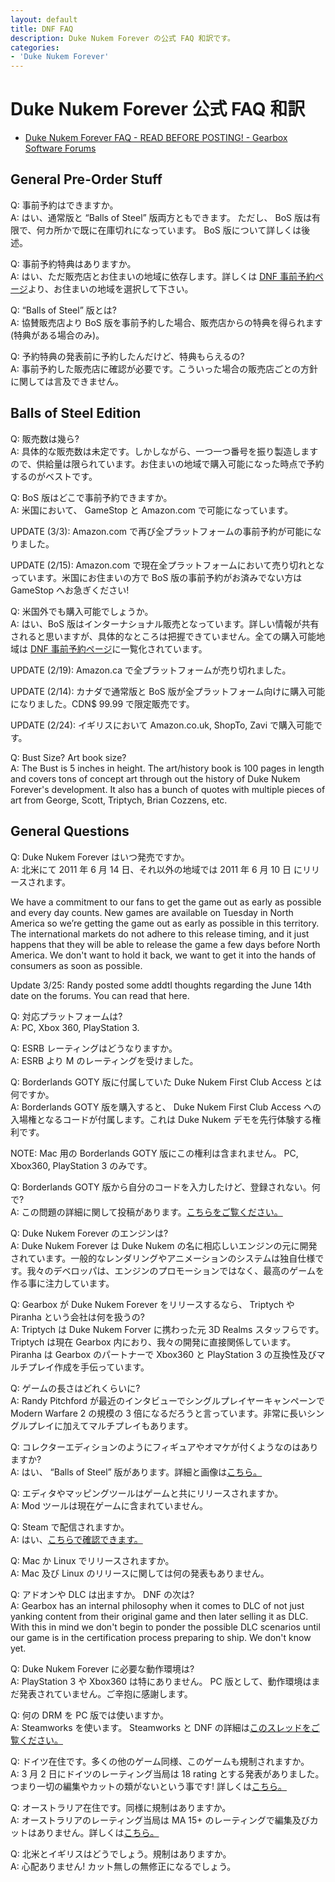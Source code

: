 ```yaml
---
layout: default
title: DNF FAQ
description: Duke Nukem Forever の公式 FAQ 和訳です。
categories:
- 'Duke Nukem Forever'
---
```


Duke Nukem Forever 公式 FAQ 和訳
================================

* [Duke Nukem Forever FAQ - READ BEFORE POSTING! - Gearbox Software Forums](http://gbxforums.gearboxsoftware.com/showthread.php?t=114432)

General Pre-Order Stuff
-----------------------

Q: 事前予約はできますか。  
A: はい、通常版と &ldquo;Balls of Steel&rdquo; 版両方ともできます。 ただし、 BoS 版は有限で、何カ所かで既に在庫切れになっています。 BoS 版について詳しくは後述。

Q: 事前予約特典はありますか。  
A: はい、ただ販売店とお住まいの地域に依存します。詳しくは [DNF 事前予約ページ](http://www.dukenukemforever.com/preorder/)より、お住まいの地域を選択して下さい。

Q: &ldquo;Balls of Steel&rdquo; 版とは?  
A: 協賛販売店より BoS 版を事前予約した場合、販売店からの特典を得られます (特典がある場合のみ)。

Q: 予約特典の発表前に予約したんだけど、特典もらえるの?  
A: 事前予約した販売店に確認が必要です。こういった場合の販売店ごとの方針に関しては言及できません。

Balls of Steel Edition
----------------------

Q: 販売数は幾ら?  
A: 具体的な販売数は未定です。しかしながら、一つ一つ番号を振り製造しますので、供給量は限られています。お住まいの地域で購入可能になった時点で予約するのがベストです。

Q: BoS 版はどこで事前予約できますか。  
A: 米国において、 GameStop と Amazon.com で可能になっています。

UPDATE (3/3): Amazon.com で再び全プラットフォームの事前予約が可能になりました。

UPDATE (2/15): Amazon.com で現在全プラットフォームにおいて売り切れとなっています。米国にお住まいの方で BoS 版の事前予約がお済みでない方は GameStop へお急ぎください!

Q: 米国外でも購入可能でしょうか。  
A: はい、BoS 版はインターナショナル販売となっています。詳しい情報が共有されると思いますが、具体的なところは把握できていません。全ての購入可能地域は [DNF 事前予約ページ](http://www.dukenukemforever.com/preorder/)に一覧化されています。

UPDATE (2/19): Amazon.ca で全プラットフォームが売り切れました。

UPDATE (2/14): カナダで通常版と BoS 版が全プラットフォーム向けに購入可能になりました。CDN$ 99.99 で限定販売です。

UPDATE (2/24): イギリスにおいて Amazon.co.uk, ShopTo, Zavi で購入可能です。

Q: Bust Size? Art book size?  
A: The Bust is 5 inches in height. The art/history book is 100 pages in length and covers tons of concept art through out the history of Duke Nukem Forever's development. It also has a bunch of quotes with multiple pieces of art from George, Scott, Triptych, Brian Cozzens, etc.

General Questions
-----------------

Q: Duke Nukem Forever はいつ発売ですか。  
A: 北米にて 2011 年 6 月 14 日、それ以外の地域では 2011 年 6 月 10 日 にリリースされます。

We have a commitment to our fans to get the game out as early as possible and every day counts. New games are available on Tuesday in North America so we’re getting the game out as early as possible in this territory. The international markets do not adhere to this release timing, and it just happens that they will be able to release the game a few days before North America. We don't want to hold it back, we want to get it into the hands of consumers as soon as possible.

Update 3/25: Randy posted some addtl thoughts regarding the June 14th date on the forums. You can read that here.

Q: 対応プラットフォームは?  
A: PC, Xbox 360, PlayStation 3.

Q: ESRB レーティングはどうなりますか。  
A: ESRB より M のレーティングを受けました。 

Q: Borderlands GOTY 版に付属していた Duke Nukem First Club Access とは何ですか。  
A: Borderlands GOTY 版を購入すると、 Duke Nukem First Club Access への入場権となるコードが付属します。これは Duke Nukem デモを先行体験する権利です。

NOTE: Mac 用の Borderlands GOTY 版にこの権利は含まれません。 PC, Xbox360, PlayStation 3 のみです。

Q: Borderlands GOTY 版から自分のコードを入力したけど、登録されない。何で?  
A: この問題の詳細に関して投稿があります。[こちらをご覧ください。](http://gbxforums.gearboxsoftware.com/showpost.php?p=2116809&postcount=861)

Q: Duke Nukem Forever のエンジンは?  
A: Duke Nukem Forever は Duke Nukem の名に相応しいエンジンの元に開発されています。一般的なレンダリングやアニメーションのシステムは独自仕様です。我々のデベロッパは、エンジンのプロモーションではなく、最高のゲームを作る事に注力しています。

Q: Gearbox が Duke Nukem Forever をリリースするなら、 Triptych や Piranha という会社は何を扱うの?  
A: Triptych は Duke Nukem Forver に携わった元 3D Realms スタッフらです。Triptych は現在 Gearbox 内におり、我々の開発に直接関係しています。Piranha は Gearbox のパートナーで Xbox360 と PlayStation 3 の互換性及びマルチプレイ作成を手伝っています。

Q: ゲームの長さはどれくらいに?  
A: Randy Pitchford が最近のインタビューでシングルプレイヤーキャンペーンで Modern Warfare 2 の規模の 3 倍になるだろうと言っています。非常に長いシングルプレイに加えてマルチプレイもあります。

Q: コレクターエディションのようにフィギュアやオマケが付くようなのはありますか?  
A: はい、 &ldquo;Balls of Steel&rdquo; 版があります。詳細と画像は[こちら。](http://www.gearboxity.com/content/view/606/36/)

Q: エディタやマッピングツールはゲームと共にリリースされますか。  
A: Mod ツールは現在ゲームに含まれていません。

Q: Steam で配信されますか。  
A: はい、[こちらで確認できます。](http://gbxforums.gearboxsoftware.com/showthread.php?t=117553)

Q: Mac か Linux でリリースされますか。  
A: Mac 及び Linux のリリースに関しては何の発表もありません。

Q: アドオンや DLC は出ますか。 DNF の次は?  
A: Gearbox has an internal philosophy when it comes to DLC of not just yanking content from their original game and then later selling it as DLC. With this in mind we don't begin to ponder the possible DLC scenarios until our game is in the certification process preparing to ship. We don't know yet.

Q: Duke Nukem Forever に必要な動作環境は?  
A: PlayStation 3 や Xbox360 は特にありません。 PC 版として、動作環境はまだ発表されていません。ご辛抱に感謝します。

Q: 何の DRM を PC 版では使いますか。  
A: Steamworks を使います。 Steamworks と DNF の詳細は[このスレッドをご覧ください。](http://gbxforums.gearboxsoftware.com/showthread.php?t=117553)

Q: ドイツ在住です。多くの他のゲーム同様、このゲームも規制されますか。  
A: 3 月 2 日にドイツのレーティング当局は 18 rating とする発表がありました。つまり一切の編集やカットの類がないという事です! 詳しくは[こちら。](http://gbxforums.gearboxsoftware.com/showthread.php?t=118165)

Q: オーストラリア在住です。同様に規制はありますか。  
A: オーストラリアのレーティング当局は MA 15+ のレーティングで編集及びカットはありません。詳しくは[こちら。](http://gbxforums.gearboxsoftware.com/showthread.php?t=117556)

Q: 北米とイギリスはどうでしょう。規制はありますか。  
A: 心配ありません! カット無しの無修正になるでしょう。
